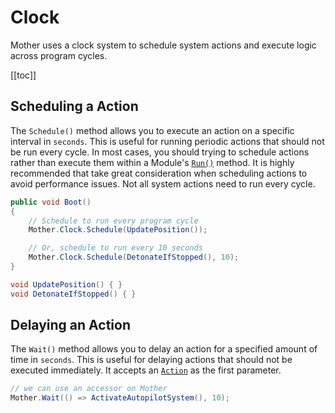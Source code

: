 # Clock

Mother uses a clock system to schedule system actions and execute logic across program cycles.

[[toc]]

## Scheduling a Action

The `Schedule()` method allows you to execute an action on a specific interval in `seconds`.  This is useful for running periodic actions that should not be run every cycle.  In most cases, you should trying to schedule actions rather than execute them within a Module's [`Run()`](../ExtensionModules/ExtensionModules.md#running-every-cycle) method. It is highly recommended that take great consideration when scheduling actions to avoid performance issues.  Not all system actions need to run every cycle.


```csharp title="MissileGuidanceModule.cs"
public void Boot()
{
    // Schedule to run every program cycle
    Mother.Clock.Schedule(UpdatePosition());

    // Or, schedule to run every 10 seconds
    Mother.Clock.Schedule(DetonateIfStopped(), 10);
}

void UpdatePosition() { }
void DetonateIfStopped() { }
```

## Delaying an Action

The `Wait()` method allows you to delay an action for a specified amount of time in `seconds`.  This is useful for delaying actions that should not be executed immediately. It accepts an [`Action`](https://learn.microsoft.com/en-us/dotnet/api/system.action-1?view=net-9.0) as the first parameter.

```csharp title="MissileGuidanceModule.cs"
// we can use an accessor on Mother 
Mother.Wait(() => ActivateAutopilotSystem(), 10);
```


